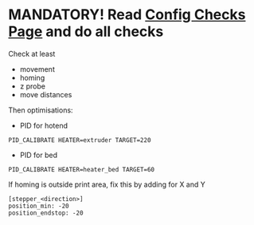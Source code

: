 # MANDATORY! Read [Config Checks Page](https://github.com/KevinOConnor/klipper/blob/master/docs/Config_checks.md) and do all checks

Check at least
- movement
- homing
- z probe
- move distances


Then optimisations:
- PID for hotend
```
PID_CALIBRATE HEATER=extruder TARGET=220
```
- PID for bed
```
PID_CALIBRATE HEATER=heater_bed TARGET=60
```

If homing is outside print area, fix this by adding for X and Y
```
[stepper_<direction>]
position_min: -20
position_endstop: -20
```
